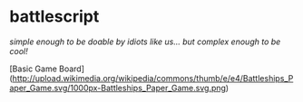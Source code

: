 battlescript
===

_simple enough to be doable by idiots like us... but complex enough to be cool!_

[Basic Game Board] (http://upload.wikimedia.org/wikipedia/commons/thumb/e/e4/Battleships_Paper_Game.svg/1000px-Battleships_Paper_Game.svg.png)